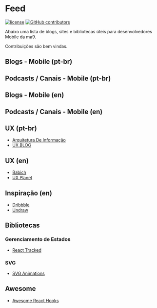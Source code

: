 # Feed

[![license](https://img.shields.io/github/license/tiagoma9/mobile-feed.svg)](./license.md)
[![GitHub contributors](https://img.shields.io/github/contributors/tiagoma9/frontend-feed.svg)](https://github.com/tiagoma9/mobile-feed/graphs/contributors)

Abaixo uma lista de blogs, sites e bibliotecas úteis para desenvolvedores Mobile da ma9.

Contribuições são bem vindas.

## Blogs - Mobile (pt-br)


## Podcasts / Canais - Mobile (pt-br)


## Blogs - Mobile (en)


## Podcasts / Canais - Mobile (en)


## UX (pt-br)

- [Arquitetura De Informação](http://arquiteturadeinformacao.com/)
- [UX.BLOG](http://www.uxdesign.blog.br/)

## UX (en)

- [Babich](http://babich.biz/)
- [UX Planet](https://uxplanet.org/)

## Inspiração (en)

- [Dribbble](https://dribbble.com/)
- [Undraw](https://undraw.co/illustrations)

## Bibliotecas

### Gerenciamento de Estados

- [React Tracked](https://github.com/dai-shi/react-tracked)

### SVG

- [SVG Animations](https://github.com/73R3WY/react-native-svg-animations)

## Awesome

- [Awesome React Hooks](https://github.com/rehooks/awesome-react-hooks)

